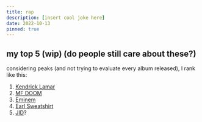 ```yaml
---
title: rap
description: [insert cool joke here]
date: 2022-10-13
pinned: true
---
```


## my top 5 (wip) (do people still care about these?)

considering peaks (and not trying to evaluate every album released), I rank like this:

1. [Kendrick Lamar](https://open.spotify.com/artist/2YZyLoL8N0Wb9xBt1NhZWg?si=2e84bf4bbcc44c1b)
1. [MF DOOM](https://open.spotify.com/artist/2pAWfrd7WFF3XhVt9GooDL?si=55d84a5012294b0e)
2. [Eminem](https://open.spotify.com/artist/7dGJo4pcD2V6oG8kP0tJRR?si=5915ee148b354ab6)
3. [Earl Sweatshirt](https://open.spotify.com/artist/3A5tHz1SfngyOZM2gItYKu?si=1767f7342cfd44c0)
4. [JID](https://open.spotify.com/artist/6U3ybJ9UHNKEdsH7ktGBZ7?si=8222d872521d44ed)?
